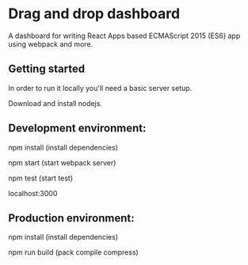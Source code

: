 # Drag and drop dashboard

A dashboard for writing React Apps based ECMAScript 2015 (ES6) app using webpack and more.

## Getting started

In order to run it locally you'll need a basic server setup.

Download and install nodejs.

## Development environment:
npm install  (install dependencies)

npm start (start webpack server)

npm test (start test)

localhost:3000

## Production environment:
npm install (install dependencies)

npm run build (pack compile compress)

